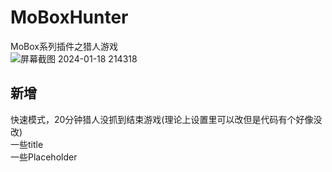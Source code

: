 # MoBoxHunter
MoBox系列插件之猎人游戏  
![屏幕截图 2024-01-18 214318](https://github.com/kazuhaAyato/MoBoxHunter/assets/66939153/a08b2d7f-09df-4ac2-a183-6467f9d65187)  
## 新增  
快速模式，20分钟猎人没抓到结束游戏(理论上设置里可以改但是代码有个好像没改)  
一些title  
一些Placeholder  

